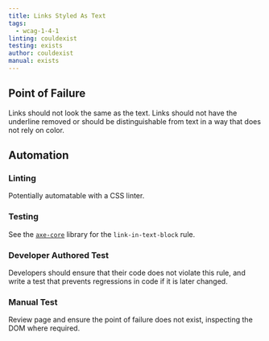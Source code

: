 ```yaml
---
title: Links Styled As Text
tags: 
  - wcag-1-4-1
linting: couldexist
testing: exists
author: couldexist
manual: exists
---
```


## Point of Failure
Links should not look the same as the text. Links should not have the underline removed or should be distinguishable from text in a way that does not rely on color.

## Automation

### Linting
Potentially automatable with a CSS linter.

### Testing
See the [`axe-core`](https://github.com/dequelabs/axe-core) library for the `link-in-text-block` rule.

### Developer Authored Test
Developers should ensure that their code does not violate this rule, and write a test that prevents regressions in code if it is later changed.

### Manual Test
Review page and ensure the point of failure does not exist, inspecting the DOM where required.